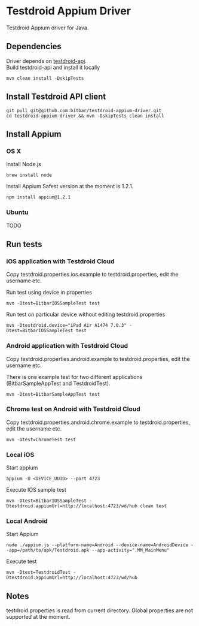 # Testdroid Appium Driver

Testdroid Appium driver for Java.

## Dependencies

Driver depends on [testdroid-api](https://github.com/bitbar/testdroid-api).  
Build testdroid-api and install it locally

```
mvn clean install -DskipTests
```

## Install Testdroid API client

```
git pull git@github.com:bitbar/testdroid-appium-driver.git
cd testdroid-appium-driver && mvn -DskipTests clean install
```

## Install Appium

### OS X

Install Node.js

```
brew install node
```

Install Appium
Safest version at the moment is 1.2.1.

```
npm install appium@1.2.1
```

### Ubuntu

TODO

## Run tests

### iOS application with Testdroid Cloud

Copy testdroid.properties.ios.example to testdroid.properties, edit the username etc.

Run test using device in properties

```
mvn -Dtest=BitbarIOSSampleTest test
```

Run test on particular device without editing testdroid.properties

```
mvn -Dtestdroid.device="iPad Air A1474 7.0.3" -Dtest=BitbarIOSSampleTest test
```

### Android application with Testdroid Cloud

Copy testdroid.properties.android.example to testdroid.properties, edit the username etc.

There is one example test for two different applications (BitbarSampleAppTest and TestdroidTest).

```
mvn -Dtest=BitbarSampleAppTest test
```

### Chrome test on Android with Testdroid Cloud

Copy testdroid.properties.android.chrome.example to testdroid.properties, edit the username etc.

```
mvn -Dtest=ChromeTest test
```

### Local iOS

Start appium

```
appium -U <DEVICE_UUID> --port 4723
```

Execute IOS sample test

```
mvn -Dtest=BitbarIOSSampleTest -Dtestdroid.appiumUrl=http://localhost:4723/wd/hub clean test
```

### Local Android

Start Appium

```
node ./appium.js --platform-name=Android --device-name=AndroidDevice --app=/path/to/apk/Testdroid.apk --app-activity=".MM_MainMenu"
```

Execute test

```
mvn -Dtest=TestdroidTest -Dtestdroid.appiumUrl=http://localhost:4723/wd/hub
```

## Notes

testdroid.properties is read from current directory. Global properties are not
supported at the moment.

